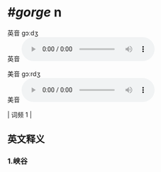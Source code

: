 # ***\#gorge*** n
英音 ɡɔːdʒ  
英音
<audio src="./media/gorge1.aac" controls="controls"></audio>

美音 ɡɔːrdʒ  
美音
<audio src="./media/gorge2.aac" controls="controls"></audio>



| 词频 1 |  

英文释义
---
### 1.**峡谷**  


